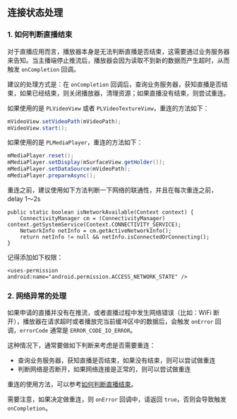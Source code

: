 ## 连接状态处理

### 1. 如何判断直播结束

对于直播应用而言，播放器本身是无法判断直播是否结束，这需要通过业务服务器来告知。当主播端停止推流后，播放器会因为读取不到新的数据而产生超时，从而触发 `onCompletion` 回调。

建议的处理方式是：在 `onCompletion` 回调后，查询业务服务器，获知直播是否结束，如果已经结束，则关闭播放器，清理资源；如果直播没有结束，则尝试重连。

如果使用的是 `PLVideoView` 或者 `PLVideoTextureView`，重连的方法如下：

``` java
mVideoView.setVideoPath(mVideoPath);
mVideoView.start();
```
如果使用的是 `PLMediaPlayer`，重连的方法如下：

``` java
mMediaPlayer.reset();
mMediaPlayer.setDisplay(mSurfaceView.getHolder());
mMediaPlayer.setDataSource(mVideoPath);
mMediaPlayer.prepareAsync();
```

重连之前，建议使用如下方法判断一下网络的联通性，并且在每次重连之前，delay 1～2s

```
public static boolean isNetworkAvailable(Context context) {
    ConnectivityManager cm = (ConnectivityManager) context.getSystemService(Context.CONNECTIVITY_SERVICE);
    NetworkInfo netInfo = cm.getActiveNetworkInfo();
    return netInfo != null && netInfo.isConnectedOrConnecting();
}
```

记得添加如下权限：

```
<uses-permission android:name="android.permission.ACCESS_NETWORK_STATE" />
```

### 2. 网络异常的处理

如果申请的直播并没有在推流，或者直播过程中发生网络错误（比如：WiFi 断开），播放器在请求超时或者播放完当前缓冲区中的数据后，会触发 `onError` 回调，`errorCode` 通常是 `ERROR_CODE_IO_ERROR`。

这种情况下，通常要做如下判断来考虑是否需要重连：

- 查询业务服务器，获知直播是否结束，如果没有结束，则可以尝试做重连
- 判断网络是否断开，如果网络连接是正常的，则可以尝试做重连

重连的使用方法，可以参考[如何判断直播结束](#Reconect-complete)。

需要注意，如果决定做重连，则 `onError` 回调中，请返回 `true`，否则会导致触发 `onCompletion`。
